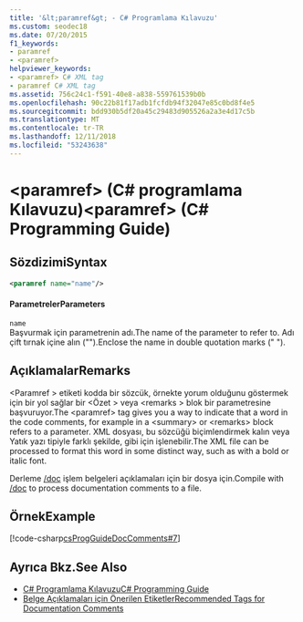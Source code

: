 ```yaml
---
title: '&lt;paramref&gt; - C# Programlama Kılavuzu'
ms.custom: seodec18
ms.date: 07/20/2015
f1_keywords:
- paramref
- <paramref>
helpviewer_keywords:
- <paramref> C# XML tag
- paramref C# XML tag
ms.assetid: 756c24c1-f591-40e8-a838-559761539b0b
ms.openlocfilehash: 90c22b81f17adb1fcfdb94f32047e85c0bd8f4e5
ms.sourcegitcommit: bdd930b5df20a45c29483d905526a2a3e4d17c5b
ms.translationtype: MT
ms.contentlocale: tr-TR
ms.lasthandoff: 12/11/2018
ms.locfileid: "53243638"
---
```

# <a name="ltparamrefgt-c-programming-guide"></a><span data-ttu-id="fc80f-102">&lt;paramref&gt; (C# programlama Kılavuzu)</span><span class="sxs-lookup"><span data-stu-id="fc80f-102">&lt;paramref&gt; (C# Programming Guide)</span></span>
## <a name="syntax"></a><span data-ttu-id="fc80f-103">Sözdizimi</span><span class="sxs-lookup"><span data-stu-id="fc80f-103">Syntax</span></span>  
  
```xml  
<paramref name="name"/>  
```  
  
#### <a name="parameters"></a><span data-ttu-id="fc80f-104">Parametreler</span><span class="sxs-lookup"><span data-stu-id="fc80f-104">Parameters</span></span>  
 `name`  
 <span data-ttu-id="fc80f-105">Başvurmak için parametrenin adı.</span><span class="sxs-lookup"><span data-stu-id="fc80f-105">The name of the parameter to refer to.</span></span> <span data-ttu-id="fc80f-106">Adı çift tırnak içine alın ("").</span><span class="sxs-lookup"><span data-stu-id="fc80f-106">Enclose the name in double quotation marks (" ").</span></span>  
  
## <a name="remarks"></a><span data-ttu-id="fc80f-107">Açıklamalar</span><span class="sxs-lookup"><span data-stu-id="fc80f-107">Remarks</span></span>  
 <span data-ttu-id="fc80f-108">\<Paramref > etiketi kodda bir sözcük, örnekte yorum olduğunu göstermek için bir yol sağlar bir \<Özet > veya \<remarks > blok bir parametresine başvuruyor.</span><span class="sxs-lookup"><span data-stu-id="fc80f-108">The \<paramref> tag gives you a way to indicate that a word in the code comments, for example in a \<summary> or \<remarks> block refers to a parameter.</span></span> <span data-ttu-id="fc80f-109">XML dosyası, bu sözcüğü biçimlendirmek kalın veya Yatık yazı tipiyle farklı şekilde, gibi için işlenebilir.</span><span class="sxs-lookup"><span data-stu-id="fc80f-109">The XML file can be processed to format this word in some distinct way, such as with a bold or italic font.</span></span>  
  
 <span data-ttu-id="fc80f-110">Derleme [/doc](../../../csharp/language-reference/compiler-options/doc-compiler-option.md) işlem belgeleri açıklamaları için bir dosya için.</span><span class="sxs-lookup"><span data-stu-id="fc80f-110">Compile with [/doc](../../../csharp/language-reference/compiler-options/doc-compiler-option.md) to process documentation comments to a file.</span></span>  
  
## <a name="example"></a><span data-ttu-id="fc80f-111">Örnek</span><span class="sxs-lookup"><span data-stu-id="fc80f-111">Example</span></span>  
 [!code-csharp[csProgGuideDocComments#7](../../../csharp/programming-guide/xmldoc/codesnippet/CSharp/paramref_1.cs)]  
  
## <a name="see-also"></a><span data-ttu-id="fc80f-112">Ayrıca Bkz.</span><span class="sxs-lookup"><span data-stu-id="fc80f-112">See Also</span></span>

- [<span data-ttu-id="fc80f-113">C# Programlama Kılavuzu</span><span class="sxs-lookup"><span data-stu-id="fc80f-113">C# Programming Guide</span></span>](../../../csharp/programming-guide/index.md)  
- [<span data-ttu-id="fc80f-114">Belge Açıklamaları için Önerilen Etiketler</span><span class="sxs-lookup"><span data-stu-id="fc80f-114">Recommended Tags for Documentation Comments</span></span>](../../../csharp/programming-guide/xmldoc/recommended-tags-for-documentation-comments.md)
